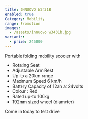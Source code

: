 ```yaml
---
title: INNUOVO W3431B
enabled: true
Category: Mobility
range: Promotion
images:
  - /assets/innuovo w3431b.jpg
variants:
  - price: 245000
---
```

Portable folding mobility scooter with
* Rotating Seat
* Adjustable Arm Rest
* Up-to a 20km range
* Maximum Speed 6 km/h
* Battery Capacity of 12ah at 24volts
* Colour : Red
* Rated up-to 100kg
* 192mm sized wheel (diameter)

Come in today to test drive